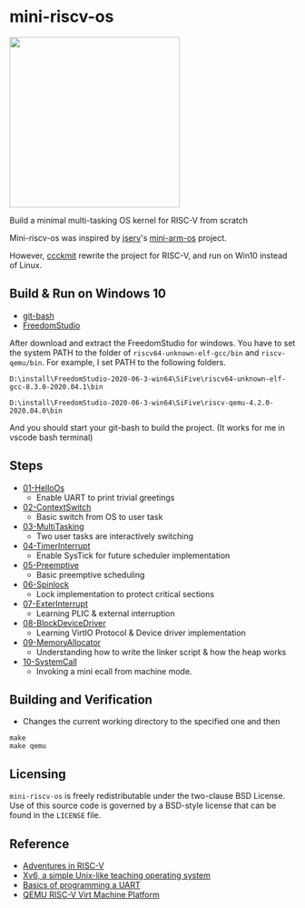 
# mini-riscv-os

<img src="./logo.png" width="300" />

Build a minimal multi-tasking OS kernel for RISC-V from scratch

Mini-riscv-os was inspired by [jserv](https://github.com/jserv)'s [mini-arm-os](https://github.com/jserv/mini-arm-os) project.

However, [ccckmit](https://github.com/ccckmit) rewrite the project for RISC-V, and run on Win10 instead of Linux.

## Build & Run on Windows 10

- [git-bash](https://git-scm.com/download/win)
- [FreedomStudio](https://www.sifive.com/software)

After download and extract the FreedomStudio for windows. You have to set the system PATH to the folder of `riscv64-unknown-elf-gcc/bin` and `riscv-qemu/bin`. For example, I set PATH to the following folders.

```
D:\install\FreedomStudio-2020-06-3-win64\SiFive\riscv64-unknown-elf-gcc-8.3.0-2020.04.1\bin

D:\install\FreedomStudio-2020-06-3-win64\SiFive\riscv-qemu-4.2.0-2020.04.0\bin
```

And you should start your git-bash to build the project. (It works for me in vscode bash terminal)

## Steps

- [01-HelloOs](01-HelloOs)
  - Enable UART to print trivial greetings
- [02-ContextSwitch](02-ContextSwitch)
  - Basic switch from OS to user task
- [03-MultiTasking](03-MultiTasking)
  - Two user tasks are interactively switching
- [04-TimerInterrupt](04-TimerInterrupt)
  - Enable SysTick for future scheduler implementation
- [05-Preemptive](05-Preemptive)
  - Basic preemptive scheduling
- [06-Spinlock](06-Spinlock)
  - Lock implementation to protect critical sections
- [07-ExterInterrupt](07-ExterInterrupt)
  - Learning PLIC & external interruption
- [08-BlockDeviceDriver](08-BlockDeviceDriver)
  - Learning VirtIO Protocol & Device driver implementation
- [09-MemoryAllocator](09-MemoryAllocator)
  - Understanding how to write the linker script & how the heap works
- [10-SystemCall](10-SystemCall)
  - Invoking a mini ecall from machine mode.
## Building and Verification

- Changes the current working directory to the specified one and then

```
make
make qemu
```

## Licensing

`mini-riscv-os` is freely redistributable under the two-clause BSD License.
Use of this source code is governed by a BSD-style license that can be found
in the `LICENSE` file.

## Reference

- [Adventures in RISC-V](https://matrix89.github.io/writes/writes/experiments-in-riscv/)
- [Xv6, a simple Unix-like teaching operating system](https://pdos.csail.mit.edu/6.828/2020/xv6.html)
- [Basics of programming a UART](https://www.activexperts.com/serial-port-component/tutorials/uart/)
- [QEMU RISC-V Virt Machine Platform](https://github.com/riscv/opensbi/blob/master/docs/platform/qemu_virt.md)
